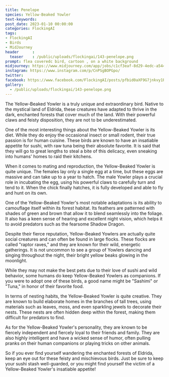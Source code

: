```yaml
---
title: Penelope
species: Yellow-Beaked Yowler
text-keywords: 
post_date: 2023-01-10 00:00:00
categories: FlockingAI
tags:
- FlockingAI
- Birds
- MidJourney 
header      :
  teaser    : /public/uploads/flockingai/143-penelope.png
prompt: flea coveredc bird, cartoon , on a white background
midjourney: https://www.midjourney.com/app/jobs/c1cf3eaf-8d29-4edc-a544-5ce2e5cd1a1b
instagram: https://www.instagram.com/p/CnPSgBOPGpo/
twitter: 
facebook: https://www.facebook.com/FlockingAI/posts/pfbid0aXF9G7jnkvy1PPZS3AHkJH6h1vgBwWWMmceXff761bSfj8UrUrXk5dDXqdQXyexhl
gallery: 
  - /public/uploads/flockingai/143-penelope.png
---
```


The Yellow-Beaked Yowler is a truly unique and extraordinary bird. Native to the mystical land of Eldrida, these creatures have adapted to thrive in the dark, enchanted forests that cover much of the land. With their powerful claws and feisty disposition, they are not to be underestimated.

One of the most interesting things about the Yellow-Beaked Yowler is its diet. While they do enjoy the occasional insect or small rodent, their true passion is for human cuisine. These birds are known to have an insatiable appetite for sushi, with raw tuna being their absolute favorite. It is said that they will go to great lengths to steal a bite of this delicacy, even sneaking into humans' homes to raid their kitchens.

When it comes to mating and reproduction, the Yellow-Beaked Yowler is quite unique. The females lay only a single egg at a time, but these eggs are massive and can take up to a year to hatch. The male Yowler plays a crucial role in incubating the egg, using his powerful claws to carefully turn and tend to it. When the chick finally hatches, it is fully developed and able to fly and hunt on its own.

One of the Yellow-Beaked Yowler's most notable adaptations is its ability to camouflage itself within its forest habitat. Its feathers are patterned with shades of green and brown that allow it to blend seamlessly into the foliage. It also has a keen sense of hearing and excellent night vision, which helps it to avoid predators such as the fearsome Shadow Dragon.

Despite their fierce reputation, Yellow-Beaked Yowlers are actually quite social creatures and can often be found in large flocks. These flocks are called "raptor raves," and they are known for their wild, energetic gatherings. It is not uncommon to see a group of Yowlers dancing and singing throughout the night, their bright yellow beaks glowing in the moonlight.

While they may not make the best pets due to their love of sushi and wild behavior, some humans do keep Yellow-Beaked Yowlers as companions. If you were to adopt one of these birds, a good name might be "Sashimi" or "Tuna," in honor of their favorite food.

In terms of nesting habits, the Yellow-Beaked Yowler is quite creative. They are known to build elaborate homes in the branches of tall trees, using materials such as leaves, moss, and even sparkling jewels to decorate their nests. These nests are often hidden deep within the forest, making them difficult for predators to find.

As for the Yellow-Beaked Yowler's personality, they are known to be fiercely independent and fiercely loyal to their friends and family. They are also highly intelligent and have a wicked sense of humor, often pulling pranks on their human companions or playing tricks on other animals.

So if you ever find yourself wandering the enchanted forests of Eldrida, keep an eye out for these feisty and mischievous birds. Just be sure to keep your sushi stash well-guarded, or you might find yourself the victim of a Yellow-Beaked Yowler's insatiable appetite!
